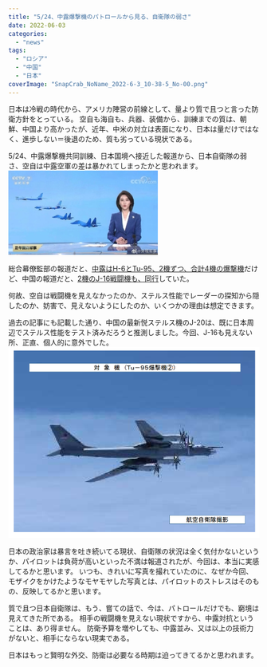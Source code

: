 ```yaml
---
title: "5/24、中露爆撃機のパトロールから見る、自衛隊の弱さ"
date: 2022-06-03
categories: 
  - "news"
tags: 
  - "ロシア"
  - "中国"
  - "日本"
coverImage: "SnapCrab_NoName_2022-6-3_10-38-5_No-00.png"
---
```


日本は冷戦の時代から、アメリカ陣営の前線として、量より質で且つと言った防衛方針をとっている。 空自も海自も、兵器、装備から、訓練までの質は、朝鮮、中国より高かったが、近年、中米の対立は表面になり、日本は量だけではなく、進歩しない＝後退のため、質も劣っている現状である。

5/24、中露爆撃機共同訓練、日本国境へ接近した報道から、日本自衛隊の弱さ、空自は中露空軍の差は暴かれてしまったかと思われます。![](images/20220529134719158-300x169.jpg)

総合幕僚監部の報道だと、[中露はH-6とTu-95、2機ずつ、合計4機の爆撃機](https://www.mod.go.jp/js/Press/press2022/press_pdf/p20220524_01.pdf)だけど、中国の報道だと、[2機のJ-16戦闘機も、同行](https://www.guancha.cn/military-affairs/2022_05_29_641906.shtml)していた。

何故、空自は戦闘機を見えなかったのか、ステルス性能でレーダーの探知から隠したのか、妨害で、見えないようにしたのか、いくつかの理由は想定できます。

過去の記事にも記載した通り、中国の最新悦ステルス機のJ-20は、既に日本周辺でステルス性能をテスト済みだろうと推測しました。今回、J-16も見えない所、正直、個人的に意外でした。![](images/SnapCrab_NoName_2022-6-3_10-38-5_No-00.png)

日本の政治家は暴言を吐き続いてる現状、自衛隊の状況は全く気付かないというか、パイロットは負荷が高いといった不満は報道されたが、今回は、本当に実感してるかと思います。 いつも、きれいに写真を撮れていたのに、なぜか今回、モザイクをかけたようなモヤモヤした写真とは、パイロットのストレスはそのもの、反映してるかと思います。

質で且つ日本自衛隊は、もう、嘗ての話で、今は、パトロールだけでも、窮境は見えてきた所である。 相手の戦闘機を見えない現状ですから、中露対抗ということは、あり得ません。 防衛予算を増やしても、中露並み、又は以上の技術力がないと、相手にならない現実である。

日本はもっと賢明な外交、防衛は必要なる時期は迫ってきてるかと思われます。
